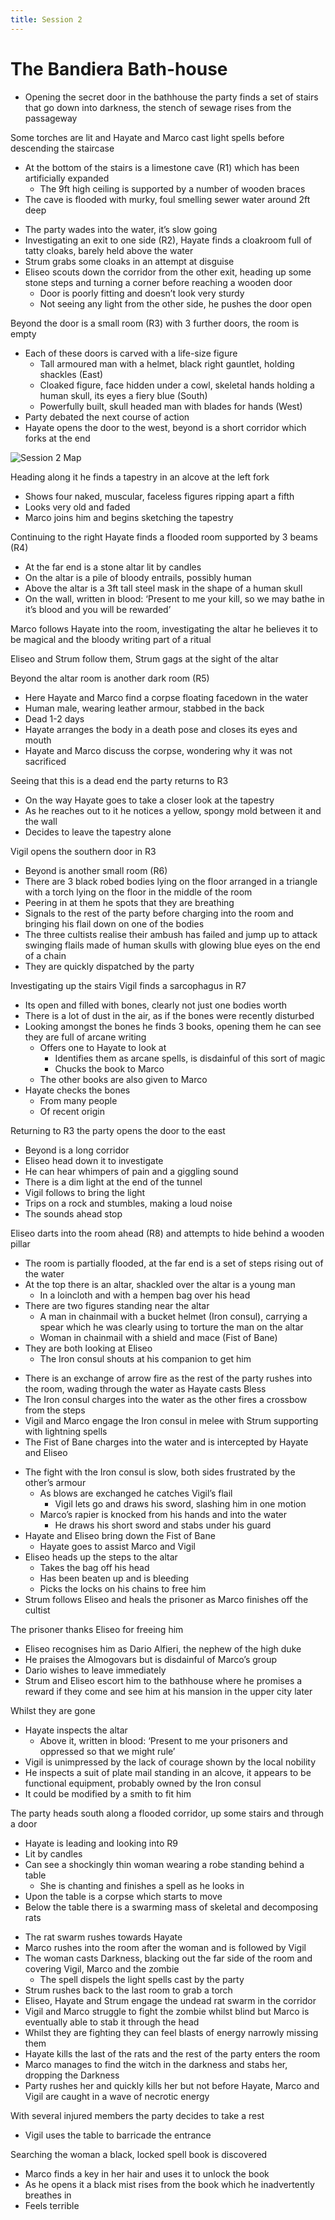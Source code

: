 ```yaml
---
title: Session 2
---
```


# The Bandiera Bath-house

- Opening the secret door in the bathhouse the party finds a set of stairs that go down into darkness, the stench of sewage rises from the passageway

Some torches are lit and Hayate and Marco cast light spells before descending the staircase
- At the bottom of the stairs is a limestone cave (R1) which has been artificially expanded
	- The 9ft high ceiling is supported by a number of wooden braces
- The cave is flooded with murky, foul smelling sewer water around 2ft deep

<!-- -->

- The party wades into the water, it’s slow going
- Investigating an exit to one side (R2), Hayate finds a cloakroom full of tatty cloaks, barely held above the water
- Strum grabs some cloaks in an attempt at disguise
- Eliseo scouts down the corridor from the other exit, heading up some stone steps and turning a corner before reaching a wooden door
	- Door is poorly fitting and doesn’t look very sturdy
	- Not seeing any light from the other side, he pushes the door open

Beyond the door is a small room (R3) with 3 further doors, the room is empty
- Each of these doors is carved with a life-size figure
	- Tall armoured man with a helmet, black right gauntlet, holding shackles (East)
	- Cloaked figure, face hidden under a cowl, skeletal hands holding a human skull, its eyes a fiery blue (South)
	- Powerfully built, skull headed man with blades for hands (West)
- Party debated the next course of action
- Hayate opens the door to the west, beyond is a short corridor which forks at the end

![Session 2 Map](Session2Map.png)

Heading along it he finds a tapestry in an alcove at the left fork
- Shows four naked, muscular, faceless figures ripping apart a fifth
- Looks very old and faded
- Marco joins him and begins sketching the tapestry

<!-- -->

Continuing to the right Hayate finds a flooded room supported by 3 beams (R4)
- At the far end is a stone altar lit by candles
- On the altar is a pile of bloody entrails, possibly human
- Above the altar is a 3ft tall steel mask in the shape of a human skull
- On the wall, written in blood: ‘Present to me your kill, so we may bathe in it’s blood and you will be rewarded’

Marco follows Hayate into the room, investigating the altar he believes it to be magical and the bloody writing part of a ritual

Eliseo and Strum follow them, Strum gags at the sight of the altar

Beyond the altar room is another dark room (R5)
- Here Hayate and Marco find a corpse floating facedown in the water
- Human male, wearing leather armour, stabbed in the back
- Dead 1-2 days
- Hayate arranges the body in a death pose and closes its eyes and mouth
- Hayate and Marco discuss the corpse, wondering why it was not sacrificed

Seeing that this is a dead end the party returns to R3
- On the way Hayate goes to take a closer look at the tapestry
- As he reaches out to it he notices a yellow, spongy mold between it and the wall
- Decides to leave the tapestry alone

Vigil opens the southern door in R3
- Beyond is another small room (R6)
- There are 3 black robed bodies lying on the floor arranged in a triangle with a torch lying on the floor in the middle of the room
- Peering in at them he spots that they are breathing
- Signals to the rest of the party before charging into the room and bringing his flail down on one of the bodies
- The three cultists realise their ambush has failed and jump up to attack swinging flails made of human skulls with glowing blue eyes on the end of a chain
- They are quickly dispatched by the party

Investigating up the stairs Vigil finds a sarcophagus in R7
- Its open and filled with bones, clearly not just one bodies worth
- There is a lot of dust in the air, as if the bones were recently disturbed
- Looking amongst the bones he finds 3 books, opening them he can see they are full of arcane writing
	- Offers one to Hayate to look at
		- Identifies them as arcane spells, is disdainful of this sort of magic
		- Chucks the book to Marco
	- The other books are also given to Marco
- Hayate checks the bones
	- From many people
	- Of recent origin

Returning to R3 the party opens the door to the east
- Beyond is a long corridor
- Eliseo head down it to investigate
- He can hear whimpers of pain and a giggling sound
- There is a dim light at the end of the tunnel
- Vigil follows to bring the light
- Trips on a rock and stumbles, making a loud noise
- The sounds ahead stop

Eliseo darts into the room ahead (R8) and attempts to hide behind a wooden pillar
- The room is partially flooded, at the far end is a set of steps rising out of the water
- At the top there is an altar, shackled over the altar is a young man
	- In a loincloth and with a hempen bag over his head
- There are two figures standing near the altar
	- A man in chainmail with a bucket helmet (Iron consul), carrying a spear which he was clearly using to torture the man on the altar
	- Woman in chainmail with a shield and mace (Fist of Bane)
- They are both looking at Eliseo
	- The Iron consul shouts at his companion to get him

<!-- -->

- There is an exchange of arrow fire as the rest of the party rushes into the room, wading through the water as Hayate casts Bless
- The Iron consul charges into the water as the other fires a crossbow from the steps
- Vigil and Marco engage the Iron consul in melee with Strum supporting with lightning spells
- The Fist of Bane charges into the water and is intercepted by Hayate and Eliseo

<!-- -->

- The fight with the Iron consul is slow, both sides frustrated by the other’s armour
	- As blows are exchanged he catches Vigil’s flail
		- Vigil lets go and draws his sword, slashing him in one motion
	- Marco’s rapier is knocked from his hands and into the water
		- He draws his short sword and stabs under his guard
- Hayate and Eliseo bring down the Fist of Bane
	- Hayate goes to assist Marco and Vigil
- Eliseo heads up the steps to the altar
	- Takes the bag off his head
	- Has been beaten up and is bleeding
	- Picks the locks on his chains to free him
- Strum follows Eliseo and heals the prisoner as Marco finishes off the cultist

The prisoner thanks Eliseo for freeing him
- Eliseo recognises him as Dario Alfieri, the nephew of the high duke
- He praises the Almogovars but is disdainful of Marco’s group
- Dario wishes to leave immediately
- Strum and Eliseo escort him to the bathhouse where he promises a reward if they come and see him at his mansion in the upper city later

Whilst they are gone
- Hayate inspects the altar
	- Above it, written in blood: ‘Present to me your prisoners and oppressed so that we might rule’
- Vigil is unimpressed by the lack of courage shown by the local nobility
- He inspects a suit of plate mail standing in an alcove, it appears to be functional equipment, probably owned by the Iron consul
- It could be modified by a smith to fit him

The party heads south along a flooded corridor, up some stairs and through a door
- Hayate is leading and looking into R9
- Lit by candles
- Can see a shockingly thin woman wearing a robe standing behind a table
	- She is chanting and finishes a spell as he looks in
- Upon the table is a corpse which starts to move
- Below the table there is a swarming mass of skeletal and decomposing rats

<!-- -->

- The rat swarm rushes towards Hayate
- Marco rushes into the room after the woman and is followed by Vigil
- The woman casts Darkness, blacking out the far side of the room and covering Vigil, Marco and the zombie
	- The spell dispels the light spells cast by the party
- Strum rushes back to the last room to grab a torch
- Eliseo, Hayate and Strum engage the undead rat swarm in the corridor
- Vigil and Marco struggle to fight the zombie whilst blind but Marco is eventually able to stab it through the head
- Whilst they are fighting they can feel blasts of energy narrowly missing them
- Hayate kills the last of the rats and the rest of the party enters the room
- Marco manages to find the witch in the darkness and stabs her, dropping the Darkness
- Party rushes her and quickly kills her but not before Hayate, Marco and Vigil are caught in a wave of necrotic energy

With several injured members the party decides to take a rest
- Vigil uses the table to barricade the entrance

Searching the woman a black, locked spell book is discovered
- Marco finds a key in her hair and uses it to unlock the book
- As he opens it a black mist rises from the book which he inadvertently breathes in
- Feels terrible

